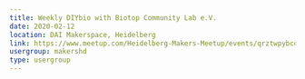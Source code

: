 ```yaml
---
title: Weekly DIYbio with Biotop Community Lab e.V.
date: 2020-02-12
location: DAI Makerspace, Heidelberg
link: https://www.meetup.com/Heidelberg-Makers-Meetup/events/qrztwpybcdbqb/
usergroup: makershd
type: usergroup
---
```

